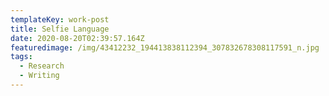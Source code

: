 ```yaml
---
templateKey: work-post
title: Selfie Language
date: 2020-08-20T02:39:57.164Z
featuredimage: /img/43412232_194413838112394_307832678308117591_n.jpg
tags:
  - Research
  - Writing
---
```

